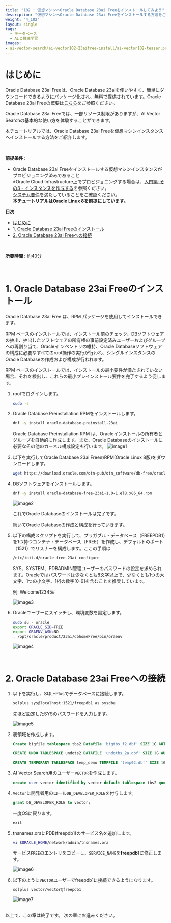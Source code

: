 ```yaml
---
title: "102 : 仮想マシンへOracle Database 23ai Freeをインストールしてみよう"
description: "仮想マシンへOracle Database 23ai Freeをインストールする方法をご紹介します。"
weight: "4_102"
layout: single
tags: 
  - データベース
  - AIと機械学習
images:
- ai-vector-search/ai-vector102-23aifree-install/ai-vector102-teaser.png
---
```


<a id="anchor0"></a>

# はじめに

Oracle Database 23ai Freeは、Oracle Database 23aiを使いやすく、簡単にダウンロードできるようにパッケージ化され、無料で提供されています。Oracle Database 23ai Freeの概要は[こちら](https://www.oracle.com/jp/database/free/)をご参照ください。

Oracle Database 23ai Freeでは、一部リソース制限がありますが、AI Vector Searchの基本的な使い方を体験することができます。

本チュートリアルでは、Oracle Database 23ai Freeを仮想マシンインスタンスへインストールする方法をご紹介します。

<br>

**前提条件 :**  
+ Oracle Database 23ai Freeをインストールする仮想マシンインスタンスがプロビジョニング済みであること
    <br>※Oracle Cloud Infrastructure上でプロビジョニングする場合は、[入門編-その3 - インスタンスを作成する](/ocitutorials/beginners/creating-compute-instance)を参照ください。
    <br>[システム要件](https://docs.oracle.com/en/database/oracle/oracle-database/23/xeinl/requirements.html#GUID-427FACD2-F623-4BFA-AB3E-4FE283396547)を満たしていることをご確認ください。
    <br>**本チュートリアルはOracle Linux 8を前提にしています。**


**目次**

- [はじめに](#はじめに)
- [1. Oracle Database 23ai Freeのインストール](#1-oracle-database-23ai-freeのインストール)
- [2. Oracle Database 23ai Freeへの接続](#2-oracle-database-23ai-freeへの接続)

<br>

**所要時間 :** 約40分

<a id="anchor1"></a>
<br>

# 1. Oracle Database 23ai Freeのインストール

Oracle Database 23ai Free は、RPM パッケージを使用してインストールできます。

RPM ベースのインストールでは、インストール前のチェック、DBソフトウェアの抽出、抽出したソフトウェアの所有権の事前設定済みユーザーおよびグループへの再割り当て、Oracleイ ンベントリの維持、Oracle Databaseソフトウェアの構成に必要なすべてのroot操作の実行が行われ、シングルインスタンスのOracle Databaseの作成および構成が行われます。

RPM ベースのインストールでは、インストールの最小要件が満たされていない場合、それを検出し、これらの最小プレインストール要件を完了するよう促します。

1. rootでログインします。
   ```sh
   sudo -s
   ```

1. Oracle Database Preinstallation RPMをインストールします。
   ```sh
   dnf -y install oracle-database-preinstall-23ai
   ```

   Oracle Database Preinstallation RPM は、Oracleインストールの所有者とグループを自動的に作成します。また、Oracle Databaseのインストールに必要なその他のカーネル構成設定も行います。
   ![image1](image1.png)

1. 以下を実行してOracle Database 23ai FreeのRPM(Oracle Linux 8版)をダウンロードします。
   ```sh
   wget https://download.oracle.com/otn-pub/otn_software/db-free/oracle-database-free-23ai-1.0-1.el8.x86_64.rpm
   ```
   
1. DBソフトウェアをインストールします。
   ```sh
   dnf -y install oracle-database-free-23ai-1.0-1.el8.x86_64.rpm
   ```

   ![image2](image2.png)

   これでOracle Databaseのインストールは完了です。
   
   続いてOracle Databaseの作成と構成を行っていきます。

3. 以下の構成スクリプトを実行して、プラガブル・データベース（FREEPDB1）を1つ持つコンテナ・データベース（FREE）を作成し、デフォルトのポート（1521）でリスナーを構成します。ここの手順は
   ```sh
   /etc/init.d/oracle-free-23ai configure
   ```

   SYS、SYSTEM、PDBADMIN管理ユーザーのパスワードの設定を求められます。Oracleではパスワードは少なくとも8文字以上で、少なくとも1つの大文字、1つの小文字、1桁の数字[0-9]を含むことを推奨しています。

   例: Welcome12345#

   ![image3](image3.png)

1. Oracleユーザーにスイッチし、環境変数を設定します。
   ```sh
   sudo su - oracle
   export ORACLE_SID=FREE
   export ORAENV_ASK=NO
   . /opt/oracle/product/23ai/dbhomeFree/bin/oraenv
   ```

   ![image4](image4.png)

<a id="anchor1"></a>
<br>

# 2. Oracle Database 23ai Freeへの接続

1. 以下を実行し、SQL\*Plusでデータベースに接続します。
   ```sh
   sqlplus sys@localhost:1521/freepdb1 as sysdba
   ```

   先ほど設定したSYSのパスワードを入力します。

   ![image5](image5.png)

1. 表領域を作成します。
   ```sql
   Create bigfile tablespace tbs2 Datafile 'bigtbs_f2.dbf' SIZE 1G AUTOEXTEND ON next 32m maxsize unlimited extent management local segment space management auto;
   ```

   ```sql
   CREATE UNDO TABLESPACE undots2 DATAFILE 'undotbs_2a.dbf' SIZE 1G AUTOEXTEND ON RETENTION GUARANTEE;
   ```

   ```sql
   CREATE TEMPORARY TABLESPACE temp_demo TEMPFILE 'temp02.dbf' SIZE 1G reuse AUTOEXTEND ON next 32m maxsize unlimited extent management local uniform size 1m;
   ```

1. AI Vector Search用のユーザー`VECTOR`を作成します。
   ```sql
   create user vector identified by vector default tablespace tbs2 quota unlimited on tbs2;
   ```

1. `Vector`に開発者用のロール`DB_DEVELOPER_ROLE`を付与します。
   ```sql
   grant DB_DEVELOPER_ROLE to vector;
   ```

   一度OSに戻ります。
   ```
   exit
   ```

1. tnsnames.oraにPDB(freepdb1)のサービス名を追加します。
   ```sh
   vi $ORACLE_HOME/network/admin/tnsnames.ora
   ```

   サービス`FREE`のエントリをコピーし、`SERVICE_NAME`を**freepdb1**に修正します。

   ![image6](image6.png)

1. 以下のように`VECTOR`ユーザーでfreepdb1に接続できるようになります。
   ```sh
   sqlplus vector/vector@freepdb1
   ```

   ![image7](image7.png)

<br>
以上で、この章は終了です。  
次の章にお進みください。
